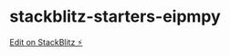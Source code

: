 # stackblitz-starters-eipmpy

[Edit on StackBlitz ⚡️](https://stackblitz.com/edit/stackblitz-starters-eipmpy)